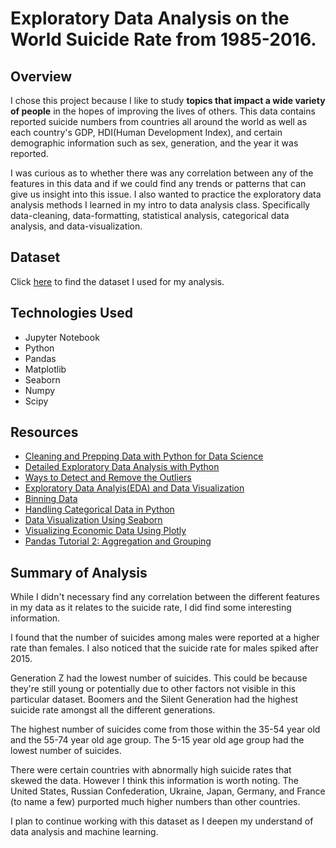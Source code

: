 # Exploratory Data Analysis on the World Suicide Rate from 1985-2016.

## Overview
I chose this project because I like to study **topics that impact a wide variety of people** in the hopes of improving the lives of others. This data contains reported suicide numbers from countries all around the world as well as each country's GDP, HDI(Human Development Index), and certain demographic information such as sex, generation, and the year it was reported. 

I was curious as to whether there was any correlation between any of the features in this data and if we could find any trends or patterns that can give us insight into this issue. I also wanted to practice the exploratory data analysis methods I learned in my intro to data analysis class. Specifically data-cleaning, data-formatting, statistical analysis, categorical data analysis, and data-visualization.

## Dataset
Click [here](https://www.kaggle.com/russellyates88/suicide-rates-overview-1985-to-2016) to find the dataset I used for my analysis.

## Technologies Used
* Jupyter Notebook
* Python
* Pandas 
* Matplotlib
* Seaborn
* Numpy
* Scipy

## Resources
* [Cleaning and Prepping Data with Python for Data Science](https://medium.com/@rrfd/cleaning-and-prepping-data-with-python-for-data-science-best-practices-and-helpful-packages-af1edfbe2a3)
* [Detailed Exploratory Data Analysis with Python ](https://www.kaggle.com/ekami66/detailed-exploratory-data-analysis-with-python)
* [Ways to Detect and Remove the Outliers](https://towardsdatascience.com/ways-to-detect-and-remove-the-outliers-404d16608dba)
* [Exploratory Data Analyis(EDA) and Data Visualization](https://kite.com/blog/python/data-analysis-visualization-python/)
* [Binning Data](https://www.physicsforums.com/threads/binning-data.933653/)
* [Handling Categorical Data in Python](https://www.datacamp.com/community/tutorials/categorical-data)
* [Data Visualization Using Seaborn](https://towardsdatascience.com/data-visualization-using-seaborn-fc24db95a850)
* [Visualizing Economic Data Using Plotly](https://towardsdatascience.com/visualising-economic-data-using-plotly-a07f96f58160)
* [Pandas Tutorial 2: Aggregation and Grouping](https://data36.com/pandas-tutorial-2-aggregation-and-grouping/)


## Summary of Analysis
While I didn't necessary find any correlation between the different features in my data as it relates to the suicide rate, I did find some interesting information. 

I found that the number of suicides among males were reported at a higher rate than females. I also noticed that the suicide rate for males spiked after 2015. 

Generation Z had the lowest number of suicides. This could be because they're still young or potentially due to other factors not visible in this particular dataset. Boomers and the Silent Generation had the highest suicide rate amongst all the different generations. 

The highest number of suicides come from those within the 35-54 year old and the 55-74 year old age group. The 5-15 year old age group had the lowest number of suicides. 

There were certain countries with abnormally high suicide rates that skewed the data. However I think this information is worth noting. The United States, Russian Confederation, Ukraine, Japan, Germany, and France (to name a few) purported much higher numbers than other countries. 

I plan to continue working with this dataset as I deepen my understand of data analysis and machine learning.
